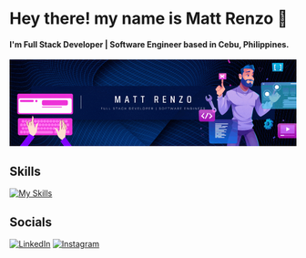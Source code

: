 # Hey there! my name is Matt Renzo 👋

#### I'm Full Stack Developer | Software Engineer based in Cebu, Philippines.
<img src="https://github.com/oznerta/oznerta/blob/main/githubreadme.gif?raw=true" autoplay loop>





## Skills

[![My Skills](https://skillicons.dev/icons?i=js,html,css,react,bootstrap,java,spring,mysql,php,vue,tailwind,laravel)](https://skillicons.dev)

## Socials

[![LinkedIn](https://img.shields.io/badge/LinkedIn-0077B5?style=for-the-badge&logo=linkedin&logoColor=white)](https://www.linkedin.com/in/mattrenzo/)
[![Instagram](https://img.shields.io/badge/Instagram-E4405F?style=for-the-badge&logo=instagram&logoColor=white)](https://www.instagram.com/mtroctbg/)



